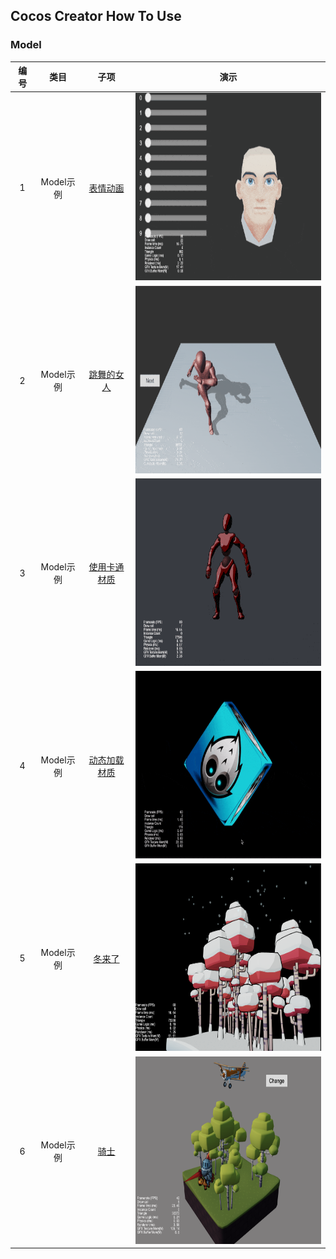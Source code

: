 ## Cocos Creator How To Use

### Model
| 编号 | 类目 | 子项 | 演示 |
| :---: | :---: | :---: | :---: |
| 1 | Model示例 | [表情动画](https://gitee.com/yeshao2069/cocos-creator-how-to-use/tree/v3.0.x/Model/Creator3.0.0_3D_MorphHead) | <div align=center><img src="../gif/202203/2022030511.gif" width="400" height="300" /></div> |
| 2 | Model示例 | [跳舞的女人](https://gitee.com/yeshao2069/cocos-creator-how-to-use/tree/v3.0.x/Model/Creator3.0.0_3D_DanceWoman) | <div align=center><img src="../gif/202203/2022030512.gif" width="400" height="300" /></div> |
| 3 | Model示例 | [使用卡通材质](https://gitee.com/yeshao2069/cocos-creator-how-to-use/tree/v3.0.x/Model/Creator3.0.0_3D_Toon)  | <div align=center><img src="../gif/202203/2022030513.gif" width="400" height="300" /></div> |
| 4 | Model示例 | [动态加载材质](https://gitee.com/yeshao2069/cocos-creator-how-to-use/tree/v3.0.x/Model/Creator3.0.0_3D_DynamicLoadMaterial)  | <div align=center><img src="../gif/202203/2022032701.gif" width="400" height="300" /></div>  |
| 5 | Model示例 | [冬来了](https://gitee.com/yeshao2069/cocos-creator-how-to-use/tree/v3.0.x/Model/Creator3.0.0_3D_Winter)  | <div align=center><img src="../image/202203/2022030501.png" width="400" height="300" /></div>  |
| 6 | Model示例 | [骑士](https://gitee.com/yeshao2069/cocos-creator-how-to-use/tree/v3.0.x/Model/Creator3.0.0_3D_Knight)  | <div align=center><img src="../image/202203/2022030511.png" width="400" height="300" /></div>  |